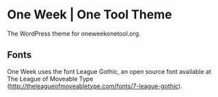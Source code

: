 One Week | One Tool Theme
=========================

The WordPress theme for oneweekonetool.org. 

Fonts
-----

One Week uses the font League Gothic, an open source font available at The League of Moveable Type (http://theleagueofmoveabletype.com/fonts/7-league-gothic).